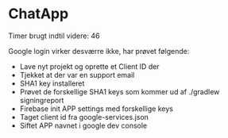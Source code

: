 # ChatApp
Timer brugt indtil videre: 46

Google login virker desværre ikke, har prøvet følgende:
- Lave nyt projekt og oprette et Client ID der
- Tjekket at der var en support email
- SHA1 key installeret
- Prøvet de forskellige SHA1 keys som kommer ud af ./gradlew signingreport
- Firebase init APP settings med forskellige keys
- Taget client id fra google-services.json 
- Siftet APP navnet i google dev console
